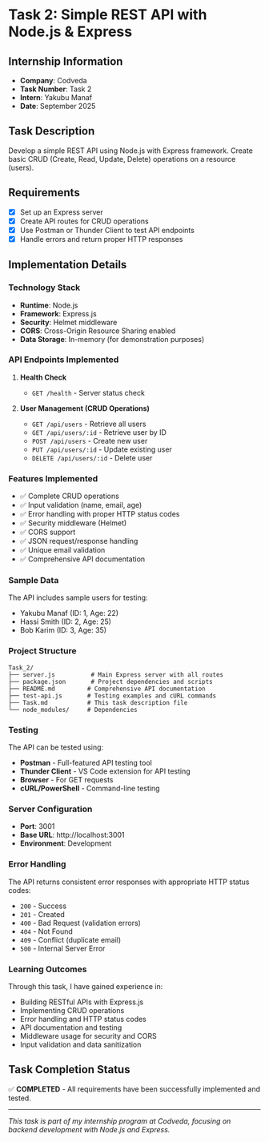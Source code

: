 # Task 2: Simple REST API with Node.js & Express

## Internship Information
- **Company**: Codveda
- **Task Number**: Task 2
- **Intern**: Yakubu Manaf
- **Date**: September 2025

## Task Description
Develop a simple REST API using Node.js with Express framework. Create basic CRUD (Create, Read, Update, Delete) operations on a resource (users).

## Requirements
- [x] Set up an Express server
- [x] Create API routes for CRUD operations
- [x] Use Postman or Thunder Client to test API endpoints
- [x] Handle errors and return proper HTTP responses

## Implementation Details

### Technology Stack
- **Runtime**: Node.js
- **Framework**: Express.js
- **Security**: Helmet middleware
- **CORS**: Cross-Origin Resource Sharing enabled
- **Data Storage**: In-memory (for demonstration purposes)

### API Endpoints Implemented
1. **Health Check**
   - `GET /health` - Server status check

2. **User Management (CRUD Operations)**
   - `GET /api/users` - Retrieve all users
   - `GET /api/users/:id` - Retrieve user by ID
   - `POST /api/users` - Create new user
   - `PUT /api/users/:id` - Update existing user
   - `DELETE /api/users/:id` - Delete user

### Features Implemented
- ✅ Complete CRUD operations
- ✅ Input validation (name, email, age)
- ✅ Error handling with proper HTTP status codes
- ✅ Security middleware (Helmet)
- ✅ CORS support
- ✅ JSON request/response handling
- ✅ Unique email validation
- ✅ Comprehensive API documentation

### Sample Data
The API includes sample users for testing:
- Yakubu Manaf (ID: 1, Age: 22)
- Hassi Smith (ID: 2, Age: 25)
- Bob Karim (ID: 3, Age: 35)

### Project Structure
```
Task_2/
├── server.js          # Main Express server with all routes
├── package.json       # Project dependencies and scripts
├── README.md         # Comprehensive API documentation
├── test-api.js       # Testing examples and cURL commands
├── Task.md           # This task description file
└── node_modules/     # Dependencies
```

### Testing
The API can be tested using:
- **Postman** - Full-featured API testing tool
- **Thunder Client** - VS Code extension for API testing
- **Browser** - For GET requests
- **cURL/PowerShell** - Command-line testing

### Server Configuration
- **Port**: 3001
- **Base URL**: http://localhost:3001
- **Environment**: Development

### Error Handling
The API returns consistent error responses with appropriate HTTP status codes:
- `200` - Success
- `201` - Created
- `400` - Bad Request (validation errors)
- `404` - Not Found
- `409` - Conflict (duplicate email)
- `500` - Internal Server Error

### Learning Outcomes
Through this task, I have gained experience in:
- Building RESTful APIs with Express.js
- Implementing CRUD operations
- Error handling and HTTP status codes
- API documentation and testing
- Middleware usage for security and CORS
- Input validation and data sanitization

## Task Completion Status
✅ **COMPLETED** - All requirements have been successfully implemented and tested.

---
*This task is part of my internship program at Codveda, focusing on backend development with Node.js and Express.*
